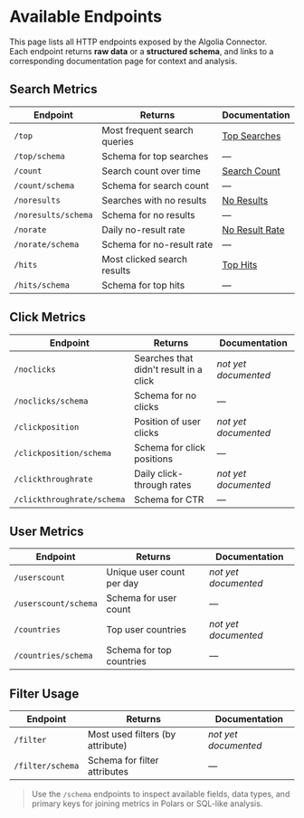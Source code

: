 # Available Endpoints

This page lists all HTTP endpoints exposed by the Algolia Connector.  
Each endpoint returns **raw data** or a **structured schema**, and links to a corresponding documentation page for context and analysis.

## Search Metrics

| Endpoint                | Returns                           | Documentation                      |
|------------------------|------------------------------------|-------------------------------------|
| `/top`                 | Most frequent search queries       | [Top Searches](./metrics/top-searches.md) |
| `/top/schema`          | Schema for top searches            | —                                   |
| `/count`               | Search count over time             | [Search Count](./metrics/search-count.md) |
| `/count/schema`        | Schema for search count            | —                                   |
| `/noresults`           | Searches with no results           | [No Results](./metrics/no-results.md) |
| `/noresults/schema`    | Schema for no results              | —                                   |
| `/norate`              | Daily no-result rate               | [No Result Rate](./metrics/no-result-rate.md) |
| `/norate/schema`       | Schema for no-result rate          | —                                   |
| `/hits`                | Most clicked search results        | [Top Hits](./metrics/top-hits.md)   |
| `/hits/schema`         | Schema for top hits                | —                                   |


## Click Metrics

| Endpoint                | Returns                               | Documentation             |
|------------------------|----------------------------------------|----------------------------|
| `/noclicks`            | Searches that didn't result in a click | *not yet documented*       |
| `/noclicks/schema`     | Schema for no clicks                   | —                          |
| `/clickposition`       | Position of user clicks                | *not yet documented*       |
| `/clickposition/schema`| Schema for click positions             | —                          |
| `/clickthroughrate`    | Daily click-through rates              | *not yet documented*       |
| `/clickthroughrate/schema` | Schema for CTR                     | —                          |


## User Metrics

| Endpoint                | Returns                               | Documentation             |
|------------------------|----------------------------------------|----------------------------|
| `/userscount`          | Unique user count per day              | *not yet documented*       |
| `/userscount/schema`   | Schema for user count                  | —                          |
| `/countries`           | Top user countries                     | *not yet documented*       |
| `/countries/schema`    | Schema for top countries               | —                          |


## Filter Usage

| Endpoint                | Returns                               | Documentation             |
|------------------------|----------------------------------------|----------------------------|
| `/filter`              | Most used filters (by attribute)       | *not yet documented*       |
| `/filter/schema`       | Schema for filter attributes           | —                          |


> Use the `/schema` endpoints to inspect available fields, data types, and primary keys for joining metrics in Polars or SQL-like analysis.
